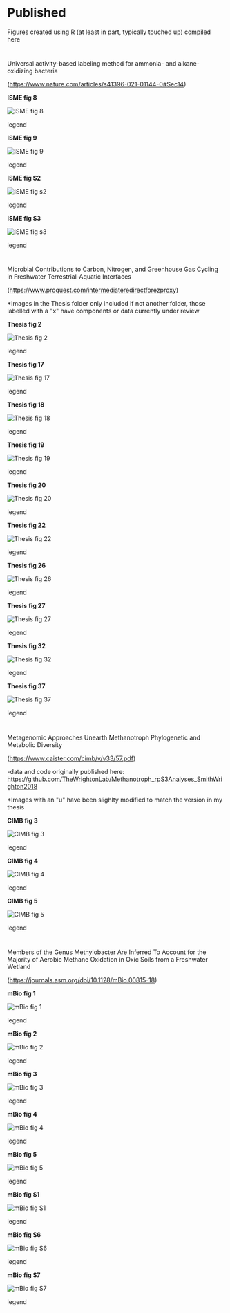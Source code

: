 # Published
Figures created using R (at least in part, typically touched up) compiled here

#

Universal activity-based labeling method for ammonia- and alkane-oxidizing bacteria

(https://www.nature.com/articles/s41396-021-01144-0#Sec14)


**ISME fig 8**

![ISME fig 8](isme_2021/isme8.png)

legend


**ISME fig 9**

![ISME fig 9](isme_2021/isme9.png)

legend


**ISME fig S2**

![ISME fig s2](isme_2021/ismeS2.png)

legend


**ISME fig S3**

![ISME fig s3](isme_2021/ismeS3.png)

legend



#

Microbial Contributions to Carbon, Nitrogen, and Greenhouse Gas Cycling in Freshwater Terrestrial-Aquatic Interfaces

(https://www.proquest.com/intermediateredirectforezproxy)

  *Images in the Thesis folder only included if not another folder, those labelled with a "x" have components or data currently under review


**Thesis fig 2**

![Thesis fig 2](thesis_2020/thesis2.jpg)

legend


**Thesis fig 17**

![Thesis fig 17](thesis_2020/thesis17x.png)

legend


**Thesis fig 18**

![Thesis fig 18](thesis_2020/thesis18x.png)

legend


**Thesis fig 19**

![Thesis fig 19](thesis_2020/thesis19x.png)

legend


**Thesis fig 20**

![Thesis fig 20](thesis_2020/thesis20x.png)

legend


**Thesis fig 22**

![Thesis fig 22](thesis_2020/thesis22x.png)

legend


**Thesis fig 26**

![Thesis fig 26](thesis_2020/thesis26x.png)

legend


**Thesis fig 27**

![Thesis fig 27](thesis_2020/thesis27x.png)

legend


**Thesis fig 32**

![Thesis fig 32](thesis_2020/thesis32.png)

legend


**Thesis fig 37**

![Thesis fig 37](thesis_2020/thesis37.png)

legend



#

Metagenomic Approaches Unearth Methanotroph Phylogenetic and Metabolic Diversity 

(https://www.caister.com/cimb/v/v33/57.pdf)

 -data and code originally published here: https://github.com/TheWrightonLab/Methanotroph_rpS3Analyses_SmithWrighton2018
 
 *Images with an "u" have been slighlty modified to match the version in my thesis

**CIMB fig 3**

![CIMB fig 3](cimb_2019/cmib3u.png)

legend


**CIMB fig 4**

![CIMB fig 4](cimb_2019/cmib4.png)

legend


**CIMB fig 5**

![CIMB fig 5](cimb_2019/cmib5u.png)

legend



#

Members of the Genus Methylobacter Are Inferred To Account for the Majority of Aerobic Methane Oxidation in Oxic Soils from a Freshwater Wetland

(https://journals.asm.org/doi/10.1128/mBio.00815-18)
 
**mBio fig 1**

![mBio fig 1](mbio_2018/mbio1.png)

legend


**mBio fig 2**

![mBio fig 2](mbio_2018/mbio2.png)

legend


**mBio fig 3**

![mBio fig 3](mbio_2018/mbio3.png)

legend


**mBio fig 4**

![mBio fig 4](mbio_2018/mbio4.png)

legend


**mBio fig 5**

![mBio fig 5](mbio_2018/mbio5.png)

legend


**mBio fig S1**

![mBio fig S1](mbio_2018/mbioS1.png)

legend


**mBio fig S6**

![mBio fig S6](mbio_2018/mbioS6.png)

legend


**mBio fig S7**

![mBio fig S7](mbio_2018/mbioS7.png)

legend



